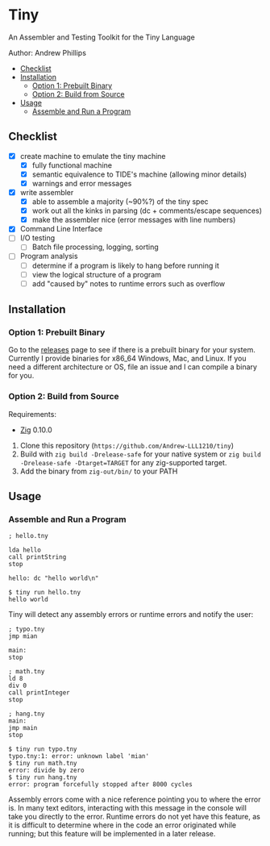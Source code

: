 # Tiny <!-- omit in toc -->

An Assembler and Testing Toolkit for the Tiny Language

Author: Andrew Phillips

- [Checklist](#checklist)
- [Installation](#installation)
  - [Option 1: Prebuilt Binary](#option-1-prebuilt-binary)
  - [Option 2: Build from Source](#option-2-build-from-source)
- [Usage](#usage)
  - [Assemble and Run a Program](#assemble-and-run-a-program)

## Checklist

- [x] create machine to emulate the tiny machine
  - [x] fully functional machine
  - [x] semantic equivalence to TIDE's machine (allowing minor details)
  - [x] warnings and error messages
- [x] write assembler
  - [x] able to assemble a majority (~90%?) of the tiny spec
  - [x] work out all the kinks in parsing (dc + comments/escape sequences)
  - [x] make the assembler nice (error messages with line numbers)
- [x] Command Line Interface
- [ ] I/O testing
  - [ ] Batch file processing, logging, sorting
- [ ] Program analysis
  - [ ] determine if a program is likely to hang before running it
  - [ ] view the logical structure of a program
  - [ ] add "caused by" notes to runtime errors such as overflow

## Installation

### Option 1: Prebuilt Binary

Go to the [releases](https://github.com/Andrew-LLL1210/tiny/releases) page
to see if there is a prebuilt binary for your system. Currently I provide
binaries for x86_64 Windows, Mac, and Linux. If you need a different
architecture or OS, file an issue and I can compile a binary for you.

### Option 2: Build from Source

Requirements:
- [Zig](https://github.com/ziglang/zig) 0.10.0

1. Clone this repository (`https://github.com/Andrew-LLL1210/tiny`)
2. Build with `zig build -Drelease-safe` for your native system or
  `zig build -Drelease-safe -Dtarget=TARGET` for any zig-supported target.
3. Add the binary from `zig-out/bin/` to your PATH

## Usage

### Assemble and Run a Program

```tiny
; hello.tny

lda hello
call printString
stop

hello: dc "hello world\n"
```

```shell
$ tiny run hello.tny
hello world
```

Tiny will detect any assembly errors or runtime errors and notify the user:

```tiny
; typo.tny
jmp mian

main:
stop
```

```tiny
; math.tny
ld 8
div 0
call printInteger
stop
```

```tiny
; hang.tny
main:
jmp main
stop
```

```shell
$ tiny run typo.tny
typo.tny:1: error: unknown label 'mian'
$ tiny run math.tny
error: divide by zero
$ tiny run hang.tny
error: program forcefully stopped after 8000 cycles
```

Assembly errors come with a nice reference pointing you to where the error is.
In many text editors, interacting with this message in the console will take you
directly to the error. Runtime errors do not yet have this feature, as it is
difficult to determine where in the code an error originated while running;
but this feature will be implemented in a later release.
